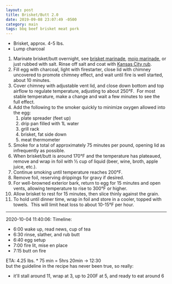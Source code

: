 ```yaml
---
layout: post
title: Brisket/Butt 2.0
date: 2019-09-08 23:07:49 -0500
category: main
tags: bbq beef brisket meat pork
---
```

<ul>
 	<li>Brisket, approx. 4-5 lbs.</li>
 	<li>Lump charcoal</li>
</ul>
<ol>
 	<li>Marinate brisket/butt overnight, see <a href="http://tfsh.us/memory/2015/08/22/brisket-marinade/">brisket marinade</a>, <a href="http://tfsh.us/memory/2013/05/05/mojo-chicken/">mojo marinade</a>, or just rubbed with salt. Rinse off salt and coat with <a href="http://tfsh.us/memory/2017/09/04/kansas-city-rub/">Kansas City rub</a>.</li>
 	<li>Fill egg with charcoal, light with firestarter, close lid with chimney uncovered to promote chimney effect, and wait until fire is well started, about 10 minutes.</li>
 	<li>Cover chimney with adjustable vent lid, and close down bottom and top airflow to regulate temperature, adjusting to about 250°F.  For most stable temperature, make a change and wait a few minutes to see the full effect.</li>
 	<li>Add the following to the smoker quickly to minimize oxygen allowed into the egg:  
<ol>
 	<li>plate spreader (feet up)</li>
 	<li>drip pan filled with 1L water</li>
 	<li>grill rack</li>
 	<li>brisket, fat side down</li>
 	<li>meat thermometer</li>
</ol>
</li>
 	<li>Smoke for a total of approximately 75 minutes per pound, opening lid as infrequently as possible.</li>
 	<li>When brisket/butt is around 170°F and the temperature has plateaued, remove and wrap in foil with ½ cup of liquid (beer, wine, broth, apple juice, etc.).</li>
 	<li>Continue smoking until temperature reaches 200°F.</li>
 	<li>Remove foil, reserving drippings for gravy if desired.</li>
 	<li>For well-browned exterior bark, return to egg for 15 minutes and open vents, allowing temperature to rise to 300°F or higher.</li>
 	<li>Allow brisket to rest for 15 minutes, then slice thinly against the grain.</li>
 	<li>To hold until dinner time, wrap in foil and store in a cooler, topped with towels.  This will limit heat loss to about 10-15°F per hour.</li>
</ol>

---

2020-10-04 11:40:06: Timeline:
* 6:00 wake up, read news, cup of tea
* 6:30 rinse, slather, and rub butt
* 6:40 egg setup
* 7:00 fire lit, mise en place
* 7:15 butt on fire

ETA: 4.25 lbs. * 75 min = 5hrs 20min -> 12:30  
but the guideline in the recipe has never been true, so really:
* it'll stall around 11, wrap at 3, up to 200F at 5, and ready to eat around 6

